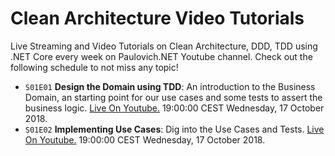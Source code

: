 # Clean Architecture Video Tutorials

Live Streaming and Video Tutorials on Clean Architecture, DDD, TDD using .NET Core every week on Paulovich.NET Youtube channel. Check out the following schedule to not miss any topic!

* `S01E01` **Design the Domain using TDD**: An introduction to the Business Domain, an starting point for our use cases and some tests to assert the business logic.
[Live On Youtube.](#) 19:00:00 CEST Wednesday, 17 October 2018.
* `S01E02` **Implementing Use Cases**: Dig into the Use Cases and Tests.
[Live On Youtube.](#) 19:00:00 CEST Wednesday, 17 October 2018.
